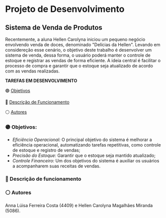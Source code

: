 # Projeto de Desenvolvimento

## Sistema de Venda de Produtos 

Recentemente, a aluna Hellen Carolyna iniciou um pequeno negócio envolvendo venda de doces, denominado "Delícias da Hellen". Levando em considereção esse cenário, o objetivo deste trabalho é desenvolver um sistema de venda, dessa forma, o usuário poderá manter o controle de estoque e registrar as vendas de forma eficiente. A ideia central é facilitar o processo de compra e garantir que o estoque seja atualizado de acordo com as vendas realizadas.

**TAREFAS EM DESENVOLVIMENTO**

🟣 [Objetivos](#Objetivos-1)

<div id="Objetivos-1">
<!-- Seu conteúdo para a Objetivos -->
</div>

🔵 [Descrição de Funcionamento](#descrição-2)

<div id="descrição-2">
<!-- Seu conteúdo para Descrição de Funcionamento -->
</div>

⚪ [Autores](#autores-3)

<div id="autores-3">
<!-- Seu conteúdo para Autores -->
</div>



### 🟣 Objetivos:

* *Eficiência Operacional:* O principal objetivo do sistema é melhorar a eficiência operacional, automatizando tarefas repetitivas, como controle de estoque e registro de vendas;
* *Precisão do Estoque:* Garantir que o estoque seja mantido atualizado;
* *Controle Financeiro:* Um dos objetivos do sistema é auxiliar os usuários a acompanharem suas receitas de vendas.

### 🔵 Descrição de funcionamento







### ⚪ Autores

Anna Lúisa Ferreira Costa (4409) e Hellen Carolyna Magalhães Miranda (5086).
